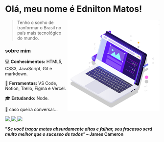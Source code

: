 # Olá, meu nome é Ednilton Matos!

<img src="computer.svg" min-width="300px" max-width="300px" width="300px" align="right" alt="computer">

> Tenho o sonho de tranformar o Brasil no país mais tecnológico do mundo.

### sobre mim

:computer: **Conhecimentos:** HTML5, CSS3, JavaScript, Git e markdown.

:wrench: **Ferramentas:** VS Code, Notion, Trello, Figma e Vercel.

:mortar_board: **Estudando:** Node.

:love_letter: caso queira conversar...

<p align="left">
  <a href="https://www.instagram.com/iuricode/" alt="Instagram">
    <img src="https://img.shields.io/badge/-Instagram-9358F7?style=for-the-badge&logo=Instagram&logoColor=FFFFFF&link=https://www.instagram.com/iuricode"/>
  </a>
  
  <a href="https://www.linkedin.com/in/iuricode" alt="Linkedin">
    <img src="https://img.shields.io/badge/-Linkedin-9358F7?style=for-the-badge&logo=Linkedin&logoColor=FFFFFF&link=https://www.linkedin.com/in/iuricode"/>
  </a>
  
  <a href="https://discord.gg/QevDJqCzaY" alt="Discord">
    <img src="https://img.shields.io/badge/-Discord-9358F7?style=for-the-badge&logo=Discord&logoColor=FFFFFF&link=https://discord.gg/QevDJqCzaY"/>
  </a>
</p>

**"*Se você traçar metas absurdamente altas e falhar, seu fracasso será muito melhor que o sucesso de todos"* – James Cameron**
